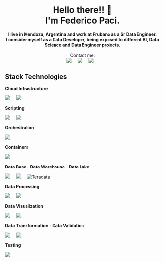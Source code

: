 
<h1 align='center'>Hello there!! 👋<br /> I'm Federico Paci.</h1>
 
<h4 align='center'>
  I live in Mendoza, Argentina and work at <b>Frubana</b> as a Sr Data Engineer.<br /> I consider myself as a Data Developer, being exposed to different BI, Data Science and Data Engineer projects.<br />
</h4>


<p align='center'>
    Contact me:
    <br />
    <a href="https://www.linkedin.com/in/fpaci"><img src="https://img.shields.io/badge/linkedin-%230A66C2?style=for-the-badge&logo=linkedin&logoColor=white" /></a>&nbsp;&nbsp;&nbsp;&nbsp;
    <a href="mailto%3Afmpaci88%40gmail.com"><img src="https://img.shields.io/badge/gmail-%23EA4335?style=for-the-badge&logo=gmail&logoColor=white" /></a>&nbsp;&nbsp;&nbsp;&nbsp;
    <a href="fmpaci.github.io"><img src="https://img.shields.io/badge/Read_My_CV-1185424995313270876?style=for-the-badge&logo=readdotcv" /></a>&nbsp;&nbsp;&nbsp;&nbsp;
</p>



## Stack Technologies
**Cloud Infrastructure**
<p align='left'>
    <a href="https://aws.amazon.com/"><img src="https://img.shields.io/badge/Amazon_Web_Services-orange.svg?&style=for-the-badge&logo=amazon-aws&logoColor=white" /></a>&nbsp;&nbsp;&nbsp;&nbsp;
    <a href="https://aws.amazon.com/cloudformation/"><img src="https://img.shields.io/badge/cloudformation-878280.svg?&style=for-the-badge&logo=amazon-aws-cloudformation&logoColor=white" /></a>&nbsp;&nbsp;&nbsp;&nbsp;
</p>

**Scripting**
<p align='left'>
    <a href="https://www.python.org/"><img src="https://img.shields.io/badge/python-3670A0?style=for-the-badge&logo=python&logoColor=ffffff" /></a>&nbsp;&nbsp;&nbsp;&nbsp;
    <a href=""><img src="https://img.shields.io/badge/sql-878280?style=for-the-badge&logo=sql&logoColor=ffffff" /></a>&nbsp;&nbsp;&nbsp;&nbsp;
</p>

**Orchestration**
<p align='left'>
  <a href="https://airflow.apache.org/"><img src="https://img.shields.io/badge/Apache_Airflow-2f8780.svg?&style=for-the-badge&logo=apache-airflow" /></a>&nbsp;&nbsp;&nbsp;&nbsp;
</p>

**Containers**
<p align='left'>
  <a href="https://www.docker.com/"><img src="https://img.shields.io/badge/docker-%230db7ed.svg?style=for-the-badge&logo=docker&logoColor=white" /></a>&nbsp;&nbsp;&nbsp;&nbsp;
</p>

**Data Base - Data Warehouse - Data Lake**
<p align='left'>
    <a href="https://www.postgresql.org/"><img src="https://img.shields.io/badge/PostgreSQL-blue.svg?&style=for-the-badge&logo=postgresql&logoColor=white" /></a>&nbsp;&nbsp;&nbsp;&nbsp;
    <a href="https://aws.amazon.com/redshift/"><img src="https://img.shields.io/badge/Redshift-878280.svg?&style=for-the-badge&logo=t&logoColor=white" /></a>&nbsp;&nbsp;&nbsp;&nbsp;
    <img alt="Teradata" src="https://img.shields.io/badge/teradata-white?style=for-the-badge&logo=teradata">
</p>


**Data Processing**
<p align='left'>
  <a href="https://pandas.pydata.org/"><img src="https://img.shields.io/badge/Pandas-3670A0.svg?&style=for-the-badge&logo=pandas&logoColor=white" /></a>&nbsp;&nbsp;&nbsp;&nbsp;
  <a href="https://spark.apache.org/docs/latest/api/python/"><img src="https://img.shields.io/badge/Pyspark-orange.svg?&style=for-the-badge&logo=apache-spark&logoColor=white" /></a>&nbsp;&nbsp;&nbsp;&nbsp;
</p>

**Data Visualization**
<p align='left'>
  <a href="https://www.looker.com/"><img src="https://img.shields.io/badge/looker-3670A0.svg?&style=for-the-badge&logo=looker&logoColor=white" /></a>&nbsp;&nbsp;&nbsp;&nbsp;
  <a href="https://superset.apache.org/"><img src="https://img.shields.io/badge/apache_superset-114f63.svg?&style=for-the-badge&logo=superset&logoColor=white" /></a>&nbsp;&nbsp;&nbsp;&nbsp;
</p>

**Data Transformation - Data Validation**
<p align='left'>
  <a href="https://www.getdbt.com/"><img src="https://img.shields.io/badge/dbt-de5d40.svg?&style=for-the-badge&logo=dbt&logoColor=white" /></a>&nbsp;&nbsp;&nbsp;&nbsp;
  <a href="https://greatexpectations.io/"><img src="https://img.shields.io/badge/great_expectations-de5d40.svg?&style=for-the-badge&logo=great-expectations&logoColor=white" /></a>&nbsp;&nbsp;&nbsp;&nbsp;
</p>



**Testing**
<p align='left'>
  <a href="https://docs.pytest.org/"><img src="https://img.shields.io/badge/pytest-0fa7d1.svg?&style=for-the-badge&logo=pytest&logoColor=white" /></a>&nbsp;&nbsp;&nbsp;&nbsp;
</p>


